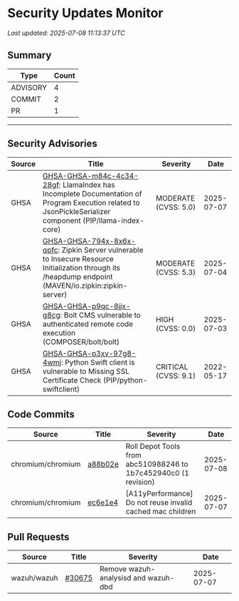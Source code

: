 # Security Updates Monitor

*Last updated: 2025-07-08 11:13:37 UTC*

## Summary
| Type | Count |
|------|-------|
| ADVISORY | 4 |
| COMMIT | 2 |
| PR | 1 |

---

## Security Advisories

| Source | Title | Severity | Date |
|--------|-------|----------|------|
| GHSA | [GHSA-GHSA-m84c-4c34-28gf](https://github.com/advisories/GHSA-m84c-4c34-28gf): LlamaIndex has Incomplete Documentation of Program Execution related to JsonPickleSerializer component (PIP/llama-index-core) | MODERATE (CVSS: 5.0) | 2025-07-07 |
| GHSA | [GHSA-GHSA-794x-8x6x-qpfc](https://github.com/advisories/GHSA-794x-8x6x-qpfc): Zipkin Server vulnerable to Insecure Resource Initialization through its /heapdump endpoint (MAVEN/io.zipkin:zipkin-server) | MODERATE (CVSS: 5.3) | 2025-07-04 |
| GHSA | [GHSA-GHSA-p9qc-8jjx-g8cg](https://github.com/advisories/GHSA-p9qc-8jjx-g8cg): Bolt CMS vulnerable to authenticated remote code execution (COMPOSER/bolt/bolt) | HIGH (CVSS: 0.0) | 2025-07-03 |
| GHSA | [GHSA-GHSA-p3xv-97g8-4wmj](https://github.com/advisories/GHSA-p3xv-97g8-4wmj): Python Swift client is vulnerable to Missing SSL Certificate Check (PIP/python-swiftclient) | CRITICAL (CVSS: 9.1) | 2022-05-17 |

## Code Commits

| Source | Title | Severity | Date |
|--------|-------|----------|------|
| chromium/chromium | [a88b02e](https://github.com/chromium/chromium/commit/a88b02e54c8157df975b3769a80ce028a129b55c) | Roll Depot Tools from abc510988246 to 1b7c452940c0 (1 revision) | 2025-07-08 |
| chromium/chromium | [ec6e1e4](https://github.com/chromium/chromium/commit/ec6e1e42737e1f5caebe09bcf6f11e3abef3e13d) | [A11yPerformance] Do not reuse invalid cached mac children | 2025-07-07 |

## Pull Requests

| Source | Title | Severity | Date |
|--------|-------|----------|------|
| wazuh/wazuh | [#30675](https://github.com/wazuh/wazuh/pull/30675) | Remove wazuh-analysisd and wazuh-dbd | 2025-07-07 |

